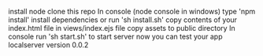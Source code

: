 install node
clone this repo
In console (node console in windows) type 'npm install' install dependencies or run 'sh install.sh'
copy contents of your index.html file in views/index.ejs file
copy assets to public directory
In console run 'sh start.sh' to start server
now you can test your app 
localserver version 0.0.2